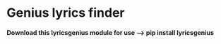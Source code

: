 # Genius lyrics finder

#### Download this lyricsgenius module for use --> pip install lyricsgenius
    